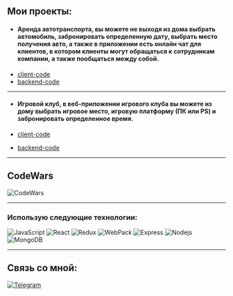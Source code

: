 ## Мои проекты:

* #### Аренда автотранспорта, вы можете не выходя из дома выбрать автомобиль, забронировать определенную дату, выбрать место получения авто, а также в приложении есть онлайн чат для клиентов, в котором клиенты могут обращаться к сотрудникам компании, а также пообщаться между собой. 
* [client-code](https://github.com/AnZoro1/car-rent-app-client)
* [backend-code](https://github.com/AnZoro1/car-rent-app-server)

***

* #### Игровой клуб, в веб-приложении игрового клуба вы можете из дому выбрать игровое место, игровую платформу (ПК или PS) и забронировать определенное время.

* [client-code](https://github.com/AnZoro1/game-club-frontend)
* [backend-code](https://github.com/AnZoro1/game-club-backend)



***

## CodeWars
![CodeWars](https://www.codewars.com/users/AnZoro1/badges/large)

***

### Использую следующие технологии:

<p>
  
  <img alt="JavaScript" src="https://img.shields.io/badge/-JavaScript-red?style=for-the-badge&logo=JavaScript&logoColor=white"/>   
  <img alt="React" src="https://img.shields.io/badge/-React-45b8d8?style=for-the-badge&logo=react&logoColor=white" />    
  <img alt="Redux" src="https://img.shields.io/badge/-Redux-430098?style=for-the-badge&logo=redux&logoColor=white" />   
  <img alt="WebPack" src="https://img.shields.io/badge/webpack-111111?style=for-the-badge&logo=Webpack" />   
  <img alt="Express" src="https://img.shields.io/badge/-Express-pink?style=for-the-badge&logo=Express&logoColor=black" />
  <img alt="Nodejs" src="https://img.shields.io/badge/-Nodejs-43853d?style=for-the-badge&logo=Node.js&logoColor=white" />
  <img alt="MongoDB" src="https://img.shields.io/badge/-mongo_DB-white?style=for-the-badge&logo=mongoDB&logoColor=43853d" /> 


</p>

____


## Связь со мной: 
[![Telegram](https://img.shields.io/badge/Telegram-111111?style=for-the-badge&logo=telegram)](https://t.me/frontDev06)

